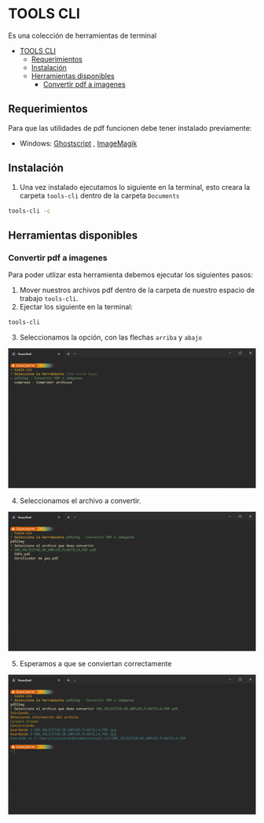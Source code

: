 # TOOLS CLI
Es una colección de herramientas de terminal
- [TOOLS CLI](#tools-cli)
  - [Requerimientos](#requerimientos)
  - [Instalación](#instalación)
  - [Herramientas disponibles](#herramientas-disponibles)
    - [Convertir pdf a imagenes](#convertir-pdf-a-imagenes)


## Requerimientos 
Para que las utilidades de pdf funcionen debe tener instalado previamente:
- Windows: [Ghostscript](https://ghostscript.com/releases/gsdnld.html)
, [ImageMagik](https://imagemagick.org/script/download.php#windows)

## Instalación
1. Una vez instalado ejecutamos lo siguiente en la terminal, esto creara la carpeta `tools-cli` dentro de la carpeta `Documents` 
~~~bash
tools-cli -c
~~~
## Herramientas disponibles
### Convertir pdf a imagenes
Para poder utlizar esta herramienta debemos ejecutar los siguientes pasos:
1.  Mover nuestros archivos pdf dentro de la carpeta de nuestro espacio de trabajo `tools-cli`.
2.  Ejectar los siguiente en la terminal:
~~~bash
tools-cli
~~~
3. Seleccionamos la opción, con las flechas `arriba` y `abajo`
<img src="./assets/captura-1.png" />

4. Seleccionamos el archivo a convertir.
<img src="./assets/captura-2.png" />

5. Esperamos a que se conviertan correctamente
<img src="./assets/captura-3.png" />

